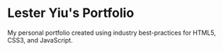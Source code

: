 
# Lester Yiu's Portfolio

My personal portfolio created using industry best-practices for HTML5, CSS3, and JavaScript.


